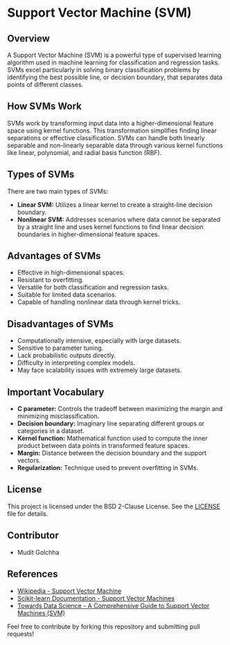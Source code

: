 # Support Vector Machine (SVM)

## Overview
A Support Vector Machine (SVM) is a powerful type of supervised learning algorithm used in machine learning for classification and regression tasks. SVMs excel particularly in solving binary classification problems by identifying the best possible line, or decision boundary, that separates data points of different classes.

## How SVMs Work
SVMs work by transforming input data into a higher-dimensional feature space using kernel functions. This transformation simplifies finding linear separations or effective classification. SVMs can handle both linearly separable and non-linearly separable data through various kernel functions like linear, polynomial, and radial basis function (RBF).

## Types of SVMs
There are two main types of SVMs:
- **Linear SVM:** Utilizes a linear kernel to create a straight-line decision boundary.
- **Nonlinear SVM:** Addresses scenarios where data cannot be separated by a straight line and uses kernel functions to find linear decision boundaries in higher-dimensional feature spaces.

## Advantages of SVMs
- Effective in high-dimensional spaces.
- Resistant to overfitting.
- Versatile for both classification and regression tasks.
- Suitable for limited data scenarios.
- Capable of handling nonlinear data through kernel tricks.

## Disadvantages of SVMs
- Computationally intensive, especially with large datasets.
- Sensitive to parameter tuning.
- Lack probabilistic outputs directly.
- Difficulty in interpreting complex models.
- May face scalability issues with extremely large datasets.

## Important Vocabulary
- **C parameter:** Controls the tradeoff between maximizing the margin and minimizing misclassification.
- **Decision boundary:** Imaginary line separating different groups or categories in a dataset.
- **Kernel function:** Mathematical function used to compute the inner product between data points in transformed feature spaces.
- **Margin:** Distance between the decision boundary and the support vectors.
- **Regularization:** Technique used to prevent overfitting in SVMs.

## License
This project is licensed under the BSD 2-Clause License. See the [LICENSE](LICENSE) file for details.

## Contributor
- Mudit Golchha

## References
- [Wikipedia - Support Vector Machine](https://en.wikipedia.org/wiki/Support_vector_machine)
- [Scikit-learn Documentation - Support Vector Machines](https://scikit-learn.org/stable/modules/svm.html)
- [Towards Data Science - A Comprehensive Guide to Support Vector Machines (SVM)](https://towardsdatascience.com/a-comprehensive-guide-to-support-vector-machines-svm-5c5f0175a872)

Feel free to contribute by forking this repository and submitting pull requests!

